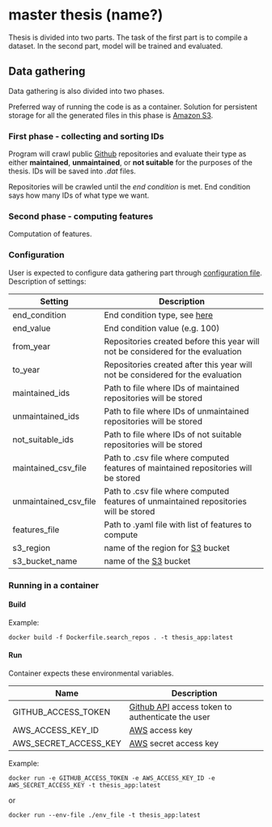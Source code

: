 # master thesis (name?)

Thesis is divided into two parts. The task of the first part is to compile a dataset. In the second part, model will be trained and evaluated.

## Data gathering

Data gathering is also divided into two phases.

Preferred way of running the code is as a container. Solution for persistent storage for all the generated files in this phase is [Amazon S3](https://aws.amazon.com/s3/).

### First phase - collecting and sorting IDs

Program will crawl public [Github](https://github.com/) repositories and evaluate their type as either __maintained__, __unmaintained__, or __not suitable__ for the purposes of the thesis. IDs will be saved into _.dat_ files.

Repositories will be crawled until the _end condition_ is met. End condition says how many IDs of what type we want.

### Second phase - computing features

Computation of features.

### Configuration

User is expected to configure data gathering part through [configuration file](configs/gathering.yml). Description of settings:

| Setting | Description |
| ------- | ----------- |
| end_condition | End condition type, see [here](data_gathering/enums.py) |
| end_value | End condition value (e.g. 100) |
| from_year | Repositories created before this year will not be considered for the evaluation |
| to_year | Repositories created after this year will not be considered for the evaluation |
| maintained_ids | Path to file where IDs of maintained repositories will be stored |
| unmaintained_ids | Path to file where IDs of unmaintained repositories will be stored |
| not_suitable_ids | Path to file where IDs of not suitable repositories will be stored |
| maintained_csv_file | Path to .csv file where computed features of maintained repositories will be stored |
| unmaintained_csv_file | Path to .csv file where computed features of unmaintained repositories will be stored |
| features_file | Path to .yaml file with list of features to compute |
| s3_region | name of the region for [S3](https://aws.amazon.com/s3/) bucket |
| s3_bucket_name | name of the [S3](https://aws.amazon.com/s3/) bucket |

### Running in a container

#### Build

Example:

```
docker build -f Dockerfile.search_repos . -t thesis_app:latest
```

#### Run

Container expects these environmental variables.

| Name | Description |
| ---- | ----------- |
| GITHUB_ACCESS_TOKEN | [Github API](https://developer.github.com/v3/) access token to authenticate the user |
| AWS_ACCESS_KEY_ID | [AWS](https://aws.amazon.com/) access key |
| AWS_SECRET_ACCESS_KEY | [AWS](https://aws.amazon.com/) secret access key |

Example:

```
docker run -e GITHUB_ACCESS_TOKEN -e AWS_ACCESS_KEY_ID -e AWS_SECRET_ACCESS_KEY -t thesis_app:latest
```

or

```
docker run --env-file ./env_file -t thesis_app:latest
```